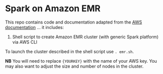 # Spark on Amazon EMR

This repo contains code and documentation adapted from the [AWS documentation](http://docs.aws.amazon.com/emr/latest/ReleaseGuide/emr-spark-launch.html
) ... it includes:

1. Shell script to create Amazon EMR cluster (with generic Spark platform) via AWS CLI 

To launch the cluster described in the shell script use `. emr.sh`. 

**NB** You will need to replace `{YOURKEY}` with the name of your AWS key. You may also want to adjust the size and number of nodes in the cluster.

